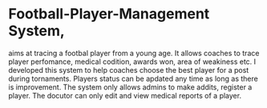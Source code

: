 # Football-Player-Management System,
aims at tracing  a footbal player from a young age. It allows coaches to trace player perfomance, medical codition, awards won, area of weakiness etc.
I developed this system to help coaches choose the best player for a post during tornaments.
Players status can be apdated any time as long as there is improvement.
The system only allows admins to make addits, register a player. The docutor can only edit and view medical reports of a player.
